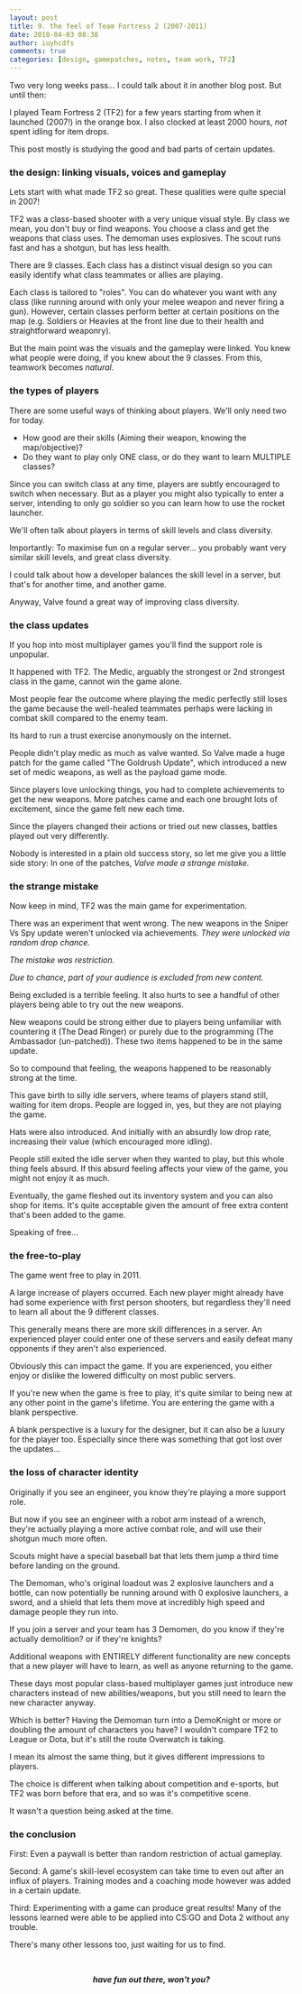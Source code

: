 ```yaml
---
layout: post
title: 9. the feel of Team Fortress 2 (2007-2011)
date: 2018-04-03 08:38
author: iuyhcdfs
comments: true
categories: [design, gamepatches, notes, team work, TF2]
---
```

Two very long weeks pass... I could talk about it in another blog post. But until then:

I played Team Fortress 2 (TF2) for a few years starting from when it launched (2007!) in the orange box. I also clocked at least 2000 hours, <em>not</em> spent idling for item drops.

This post mostly is studying the good and bad parts of certain updates.

<!--more-->
<h3><strong>the design: linking visuals, voices and gameplay </strong></h3>
Lets start with what made TF2 so great. These qualities were quite special in 2007!

TF2 was a class-based shooter with a very unique visual style. By class we mean, you don't buy or find weapons. You choose a class and get the weapons that class uses. The demoman uses explosives. The scout runs fast and has a shotgun, but has less health.

There are 9 classes. Each class has a distinct visual design so you can easily identify what class teammates or allies are playing.

Each class is tailored to "roles". You can do whatever you want with any class (like running around with only your melee weapon and never firing a gun). However, certain classes perform better at certain positions on the map (e.g. Soldiers or Heavies at the front line due to their health and straightforward weaponry).

But the main point was the visuals and the gameplay were linked. You knew what people were doing, if you knew about the 9 classes. From this, teamwork becomes <em>natural.</em>
<h3><strong>the types of players</strong></h3>
There are some useful ways of thinking about players. We'll only need two for today.
<ul>
	<li>How good are their skills (Aiming their weapon, knowing the map/objective)?</li>
	<li>Do they want to play only ONE class, or do they want to learn MULTIPLE classes?</li>
</ul>
Since you can switch class at any time, players are subtly encouraged to switch when necessary. But as a player you might also typically to enter a server, intending to only go soldier so you can learn how to use the rocket launcher.

We'll often talk about players in terms of skill levels and class diversity.

Importantly: To maximise fun on a regular server... you probably want very similar skill levels, and great class diversity.

I could talk about how a developer balances the skill level in a server, but that's for another time, and another game.

Anyway, Valve found a great way of improving class diversity.
<h3><strong>the class updates</strong></h3>
If you hop into most multiplayer games you'll find the support role is unpopular.

It happened with TF2. The Medic, arguably the strongest or 2nd strongest class in the game, cannot win the game alone.

Most people fear the outcome where playing the medic perfectly still loses the game because the well-healed teammates perhaps were lacking in combat skill compared to the enemy team.

Its hard to run a trust exercise anonymously on the internet.

People didn't play medic as much as valve wanted. So Valve made a huge patch for the game called "The Goldrush Update", which introduced a new set of medic weapons, as well as the payload game mode.

Since players love unlocking things, you had to complete achievements to get the new weapons. More patches came and each one brought lots of excitement, since the game felt new each time.

Since the players changed their actions or tried out new classes, battles played out very differently.

Nobody is interested in a plain old success story, so let me give you a little side story: In one of the patches, <em>Valve made a strange mistake.</em>
<h3><strong>the strange mistake</strong></h3>
Now keep in mind, TF2 was the main game for experimentation.

There was an experiment that went wrong. The new weapons in the Sniper Vs Spy update weren't unlocked via achievements. <em>They were unlocked via random drop chance.</em>

<em>The mistake was restriction. </em>

<em>Due to chance, part of your audience is excluded from new content.</em>

Being excluded is a terrible feeling. It also hurts to see a handful of other players being able to try out the new weapons.

New weapons could be strong either due to players being unfamiliar with countering it (The Dead Ringer) or purely due to the programming (The Ambassador (un-patched)). These two items happened to be in the same update.

So to compound that feeling, the weapons happened to be reasonably strong at the time.

This gave birth to silly idle servers, where teams of players stand still, waiting for item drops. People are logged in, yes, but they are not playing the game.

Hats were also introduced. And initially with an absurdly low drop rate, increasing their value (which encouraged more idling).

People still exited the idle server when they wanted to play, but this whole thing feels absurd. If this absurd feeling affects your view of the game, you might not enjoy it as much.

Eventually, the game fleshed out its inventory system and you can also shop for items. It's quite acceptable given the amount of free extra content that's been added to the game.

Speaking of free...
<h3><strong>the free-to-play</strong></h3>
The game went free to play in 2011.

A large increase of players occurred. Each new player might already have had some experience with first person shooters, but regardless they'll need to learn all about the 9 different classes.

This generally means there are more skill differences in a server. An experienced player could enter one of these servers and easily defeat many opponents if they aren't also experienced.

Obviously this can impact the game. If you are experienced, you either enjoy or dislike the lowered difficulty on most public servers.

If you're new when the game is free to play, it's quite similar to being new at any other point in the game's lifetime. You are entering the game with a blank perspective.

A blank perspective is a luxury for the designer, but it can also be a luxury for the player too. Especially since there was something that got lost over the updates...
<h3><strong>the loss of character identity</strong></h3>
Originally if you see an engineer, you know they're playing a more support role.

But now if you see an engineer with a robot arm instead of a wrench, they're actually playing a more active combat role, and will use their shotgun much more often.

Scouts might have a special baseball bat that lets them jump a third time before landing on the ground.

The Demoman, who's original loadout was 2 explosive launchers and a bottle, can now potentially be running around with 0 explosive launchers, a sword, and a shield that lets them move at incredibly high speed and damage people they run into.

If you join a server and your team has 3 Demomen, do you know if they're actually demolition? or if they're knights?

Additional weapons with ENTIRELY different functionality are new concepts that a new player will have to learn, as well as anyone returning to the game.

These days most popular class-based multiplayer games just introduce new characters instead of new abilities/weapons, but you still need to learn the new character anyway.

Which is better? Having the Demoman turn into a DemoKnight or more or doubling the amount of characters you have? I wouldn't compare TF2 to League or Dota, but it's still the route Overwatch is taking.

I mean its almost the same thing, but it gives different impressions to players.

The choice is different when talking about competition and e-sports, but TF2 was born before that era, and so was it's competitive scene.

It wasn't a question being asked at the time.
<h3><strong>the conclusion</strong></h3>
First: Even a paywall is better than random restriction of actual gameplay.

Second: A game's skill-level ecosystem can take time to even out after an influx of players. Training modes and a coaching mode however was added in a certain update.

Third: Experimenting with a game can produce great results! Many of the lessons learned were able to be applied into CS:GO and Dota 2 without any trouble.

There's many other lessons too, just waiting for us to find.

&nbsp;
<p style="text-align:center;"><em><strong>have fun out there, won't you?</strong></em></p>

